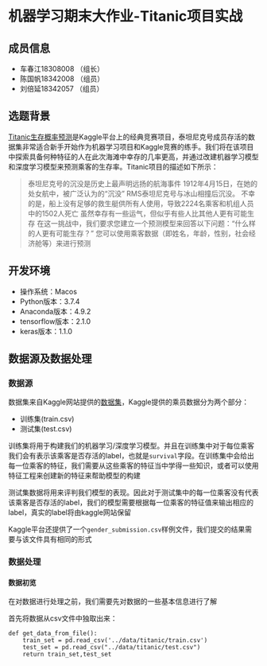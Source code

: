 # 机器学习期末大作业-Titanic项目实战

## 成员信息

* 车春江18308008 （组长）
* 陈国帆18342008 （组员）
* 刘倍延18342057 （组员）

## 选题背景

[Titanic生存概率预测](https://www.kaggle.com/c/titanic)是Kaggle平台上的经典竞赛项目，泰坦尼克号成员存活的数据集非常适合新手开始作为机器学习项目和Kaggle竞赛的练手。我们将在该项目中探索具备何种特征的人在此次海滩中幸存的几率更高，并通过改建机器学习模型和深度学习模型来预测乘客的生存率。Titanic项目的描述如下所示：

>泰坦尼克号的沉没是历史上最声明远扬的航海事件
>1912年4月15日，在她的处女航中，被广泛认为的“沉没” RMS泰坦尼克号与冰山相撞后沉没。 不幸的是，船上没有足够的救生艇供所有人使用，导致2224名乘客和机组人员中的1502人死亡
>虽然幸存有一些运气，但似乎有些人比其他人更有可能生存
>在这一挑战中，我们要求您建立一个预测模型来回答以下问题：“什么样的人更有可能生存？” 您可以使用乘客数据（即姓名，年龄，性别，社会经济舱等）来进行预测

## 开发环境

* 操作系统：Macos
* Python版本：3.7.4
* Anaconda版本：4.9.2
* tensorflow版本：2.1.0
* keras版本：1.1.0

## 数据源及数据处理

### 数据源

数据集来自Kaggle网站提供的[数据集](https://www.kaggle.com/c/titanic/data?select=test.csv)，Kaggle提供的乘员数据分为两个部分：
* 训练集(train.csv)
* 测试集(test.csv)

训练集将用于构建我们的机器学习/深度学习模型。并且在训练集中对于每位乘客我们会有表示该乘客是否存活的label，也就是`survival`字段。在训练集中会给出每一位乘客的特征，我们需要从这些乘客的特征当中学得一些知识，或者可以使用特征工程来创建新的特征来帮助模型的构建

测试集数据将用来评判我们模型的表现。因此对于测试集中的每一位乘客没有代表该乘客是否存活的label，我们的模型需要根据每一位乘客的特征值来输出相应的label，真实的label将由kaggle网站保留

Kaggle平台还提供了一个`gender_submission.csv`样例文件，我们提交的结果需要与该文件具有相同的形式

### 数据处理

#### 数据初览

在对数据进行处理之前，我们需要先对数据的一些基本信息进行了解

首先将数据从csv文件中独取出来：

```
def get_data_from_file():
    train_set = pd.read_csv('../data/titanic/train.csv')
    test_set = pd.read_csv("../data/titanic/test.csv")
    return train_set,test_set
```

